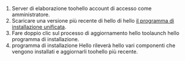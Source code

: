1. Server di elaborazione toohello account di accesso come amministratore.
2. Scaricare una versione più recente di hello di hello [il programma di installazione unificata](http://aka.ms/unifiedinstaller).
3. Fare doppio clic sul processo di aggiornamento hello toolaunch hello programma di installazione.
4. programma di installazione Hello rileverà hello vari componenti che vengono installati e aggiornarli toohello più recente.
